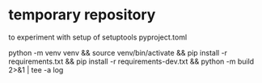 # temporary repository

to experiment with setup of setuptools pyproject.toml

python -m venv venv && source venv/bin/activate && pip install -r requirements.txt && pip install -r requirements-dev.txt && python -m build 2>&1 | tee -a log
